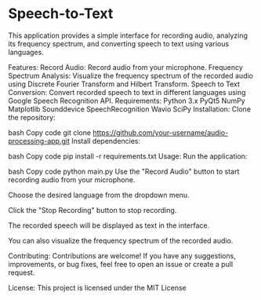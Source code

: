 # Speech-to-Text
This application provides a simple interface for recording audio, analyzing its frequency spectrum, and converting speech to text using various languages.

Features:
Record Audio: Record audio from your microphone.
Frequency Spectrum Analysis: Visualize the frequency spectrum of the recorded audio using Discrete Fourier Transform and Hilbert Transform.
Speech to Text Conversion: Convert recorded speech to text in different languages using Google Speech Recognition API.
Requirements:
Python 3.x
PyQt5
NumPy
Matplotlib
Sounddevice
SpeechRecognition
Wavio
SciPy
Installation:
Clone the repository:

bash
Copy code
git clone https://github.com/your-username/audio-processing-app.git
Install dependencies:

bash
Copy code
pip install -r requirements.txt
Usage:
Run the application:

bash
Copy code
python main.py
Use the "Record Audio" button to start recording audio from your microphone.

Choose the desired language from the dropdown menu.

Click the "Stop Recording" button to stop recording.

The recorded speech will be displayed as text in the interface.

You can also visualize the frequency spectrum of the recorded audio.

Contributing:
Contributions are welcome! If you have any suggestions, improvements, or bug fixes, feel free to open an issue or create a pull request.

License:
This project is licensed under the MIT License
